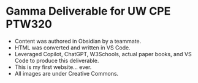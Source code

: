 # Gamma Deliverable for UW CPE PTW320

- Content was authored in Obsidian by a teammate.  
- HTML was converted and written in VS Code.  
- Leveraged Copilot, ChatGPT, W3Schools, actual paper books, and VS Code to produce this deliverable.  
- This is my first website... ever.  
- All images are under Creative Commons.
